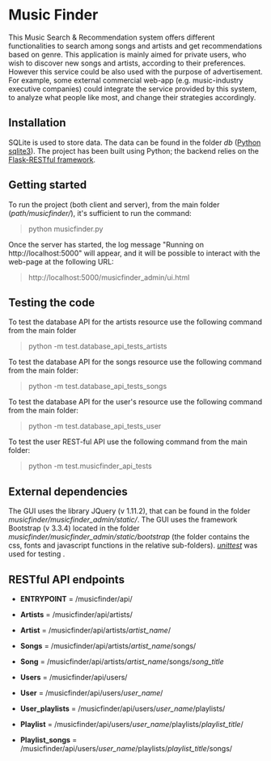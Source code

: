 # Music Finder

This Music Search & Recommendation system offers different functionalities to search among songs and artists and get recommendations based on genre.
This application is mainly aimed for private users, who wish to discover new songs and artists, according to their preferences. However this service could be also used with the purpose of advertisement. For example, some external commercial web-app (e.g. music-industry executive companies) could integrate the service provided by this system, to analyze what people like most, and change their strategies accordingly.

## Installation

SQLite is used to store data. The data can be found in the folder _db_ ([Python sqlite3](http://docs.python.org/2/library/sqlite3.html)).
The project has been built using Python; the backend relies on the [Flask-RESTful framework](http://flask-restful.readthedocs.org/en/latest/quickstart.html).


## Getting started

To run the project (both client and server), from the main folder (_path/musicfinder/_), it's sufficient to run the command:

> python musicfinder.py

Once the server has started, the log message "Running on http://localhost:5000" will appear, and it will be possible to interact with the web-page at the following URL: 

> http://localhost:5000/musicfinder_admin/ui.html

## Testing the code

To test the database API for the artists resource use the following command from the main folder

> python -m test.database_api_tests_artists

To test the database API for the songs resource use the following command from the main folder: 

> python -m test.database_api_tests_songs

To test the database API for the user's resource use the following command from the main folder: 

> python -m test.database_api_tests_user

To test the user REST-ful API use the following command from the main folder: 

> python -m test.musicfinder_api_tests

## External dependencies

The GUI uses the library JQuery (v 1.11.2), that can be found in the folder _musicfinder/musicfinder_admin/static/_.
The GUI uses the framework Bootstrap (v 3.3.4) located in the folder _musicfinder/musicfinder_admin/static/bootstrap_ (the folder contains the css, fonts and javascript functions in the relative sub-folders).
[_unittest_](http://docs.python.org/2/library/unittest.html) was used for testing .

## RESTful API endpoints

- **ENTRYPOINT** = /musicfinder/api/

- **Artists** = /musicfinder/api/artists/

- **Artist** = /musicfinder/api/artists/_artist_name_/

- **Songs** = /musicfinder/api/artists/_artist_name_/songs/

- **Song** = /musicfinder/api/artists/_artist_name_/songs/_song_title_

- **Users** = /musicfinder/api/users/

- **User** = /musicfinder/api/users/_user_name_/

- **User_playlists** = /musicfinder/api/users/_user_name_/playlists/

- **Playlist** = /musicfinder/api/users/_user_name_/playlists/_playlist_title_/

- **Playlist_songs** = /musicfinder/api/users/_user_name_/playlists/_playlist_title_/songs/
